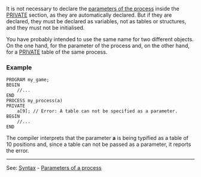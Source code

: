 It is not necessary to declare the [parameters of the process](parameters_of_a_processdot.md) inside the [PRIVATE](declaration_of_private_datadot.md) section, as they are automatically declared. But if they are declared, they must be declared as variables, not as tables or structures, and they must not be initialised.

You have probably intended to use the same name for two different objects. On the one hand, for the parameter of the process and, on the other hand, for a [PRIVATE](declaration_of_private_datadot.md) table of the same process.

### Example
```
PROGRAM my_game;
BEGIN
    //...
END
PROCESS my_process(a)
PRIVATE
    a[9]; // Error: A table can not be specified as a parameter.
BEGIN
    //...
END
```


The compiler interprets that the parameter **a** is being typified as a table of 10 positions and, since a table can not be passed as a parameter, it reports the error.

---------------------------------------
See: [Syntax](syntax_of_a_programdot.md) - [Parameters of a process](parameters_of_a_processdot.md)

